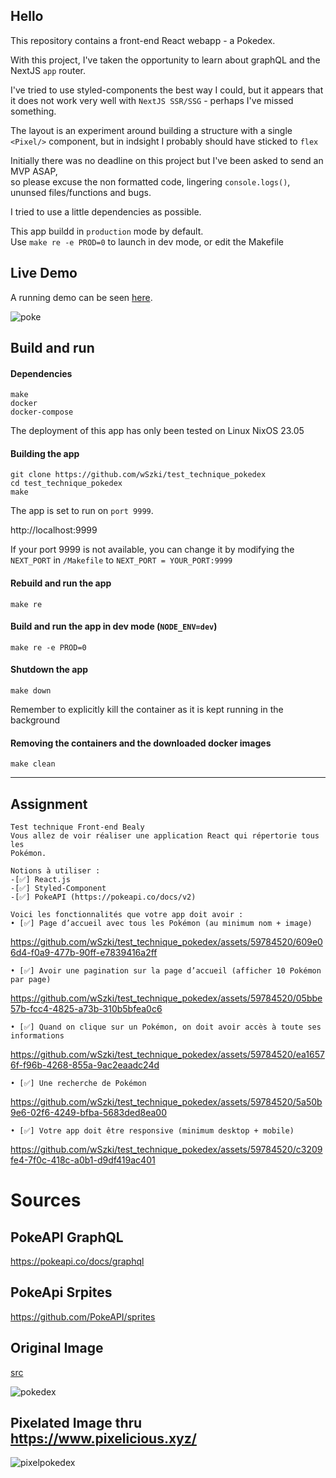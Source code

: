 

## Hello

This repository contains a front-end React webapp - a Pokedex.

With this project, I've taken the opportunity to learn about graphQL and the NextJS `app` router.

I've tried to use styled-components the best way I could, but it appears that it does not work very well with `NextJS SSR/SSG` - perhaps I've missed something.

The layout is an experiment around building a structure with a single `<Pixel/>` component, but in indsight I probably should have sticked to `flex`

Initially there was no deadline on this project but I've been asked to send an MVP ASAP, \
so please excuse the non formatted code, lingering `console.logs()`, ununsed files/functions and bugs.

I tried to use a little dependencies as possible.

This app buildd in `production` mode by default.\
Use `make re -e PROD=0` to launch in dev mode, or edit the Makefile

## Live Demo
A running demo can be seen [here](https://test-technique-pokedex.vercel.app/).

![poke](https://github.com/wSzki/test_technique_pokedex/assets/59784520/88c02028-42c4-4c4b-828a-ac7c50c95343)


## Build and run

#### Dependencies
`make`\
`docker`\
`docker-compose`

The deployment of this app has only been tested on Linux NixOS 23.05


#### Building the app
```
git clone https://github.com/wSzki/test_technique_pokedex
cd test_technique_pokedex
make
```
The app is set to run on `port 9999`.

http://localhost:9999

If your port 9999 is not available, you can change it by modifying the `NEXT_PORT`
in `/Makefile` to `NEXT_PORT = YOUR_PORT:9999`

#### Rebuild and run the app
```
make re
```

#### Build and run the app in dev mode (`NODE_ENV=dev`)
```
make re -e PROD=0
```

#### Shutdown the app
```
make down
```
Remember to explicitly kill the container as it is kept running in the background

#### Removing the containers and the downloaded docker images
```
make clean
```

---

## Assignment

```
Test technique Front-end Bealy
Vous allez de voir réaliser une application React qui répertorie tous les
Pokémon.

Notions à utiliser :
-[✅] React.js
-[✅] Styled-Component
-[✅] PokeAPI (https://pokeapi.co/docs/v2)
```
```
Voici les fonctionnalités que votre app doit avoir :
• [✅] Page d’accueil avec tous les Pokémon (au minimum nom + image)
```


https://github.com/wSzki/test_technique_pokedex/assets/59784520/609e06d4-f0a9-477b-90ff-e7839416a2ff



```
• [✅] Avoir une pagination sur la page d’accueil (afficher 10 Pokémon par page)
```


https://github.com/wSzki/test_technique_pokedex/assets/59784520/05bbe57b-fcc4-4825-a73b-310b5bfea0c6




```
• [✅] Quand on clique sur un Pokémon, on doit avoir accès à toute ses informations
```



https://github.com/wSzki/test_technique_pokedex/assets/59784520/ea16576f-f96b-4268-855a-9ac2eaadc24d



```
• [✅] Une recherche de Pokémon
```



https://github.com/wSzki/test_technique_pokedex/assets/59784520/5a50b9e6-02f6-4249-bfba-5683ded8ea00



```
• [✅] Votre app doit être responsive (minimum desktop + mobile)
```



https://github.com/wSzki/test_technique_pokedex/assets/59784520/c3209fe4-7f0c-418c-a0b1-d9df419ac401

# Sources 

## PokeAPI GraphQL
https://pokeapi.co/docs/graphql

## PokeApi Srpites
https://github.com/PokeAPI/sprites

## Original Image
[src](https://external-content.duckduckgo.com/iu/?u=https%3A%2F%2Fd31xsmoz1lk3y3.cloudfront.net%2Fbig%2F1250871.jpg%3Fv%3D1569751436&f=1&nofb=1&ipt=6398d99cde890a9d75d302fd0529f78b89a7ca3df1a3e25e85c72c653ceffe73&ipo=images)

![pokedex](https://github.com/wSzki/test_technique_pokedex/assets/59784520/7fc8afa9-d35b-4be9-bbd8-5f1dea4c7d06)


## Pixelated Image thru https://www.pixelicious.xyz/
![pixelpokedex](https://github.com/wSzki/test_technique_pokedex/assets/59784520/eaa1c5c2-ab95-4991-8beb-400a491a1575)

